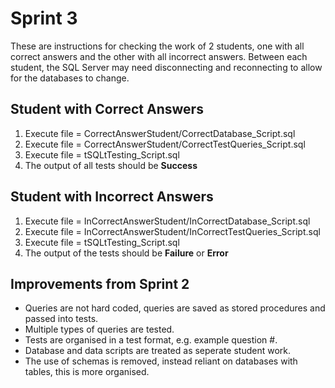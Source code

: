 # Sprint 3
These are instructions for checking the work of 2 students, one with all correct answers and the other with all incorrect answers. Between each student, the SQL Server may need disconnecting and reconnecting to allow for the databases to change.

## Student with Correct Answers
1. Execute file = CorrectAnswerStudent/CorrectDatabase_Script.sql
2. Execute file = CorrectAnswerStudent/CorrectTestQueries_Script.sql
3. Execute file = tSQLtTesting_Script.sql
4. The output of all tests should be **Success**

## Student with Incorrect Answers
1. Execute file = InCorrectAnswerStudent/InCorrectDatabase_Script.sql
2. Execute file = InCorrectAnswerStudent/InCorrectTestQueries_Script.sql
3. Execute file = tSQLtTesting_Script.sql
4. The output of the tests should be **Failure** or **Error**

## Improvements from Sprint 2
- Queries are not hard coded, queries are saved as stored procedures and passed into tests.
- Multiple types of queries are tested.
- Tests are organised in a test format, e.g. example question #.
- Database and data scripts are treated as seperate student work.
- The use of schemas is removed, instead reliant on databases with tables, this is more organised.
